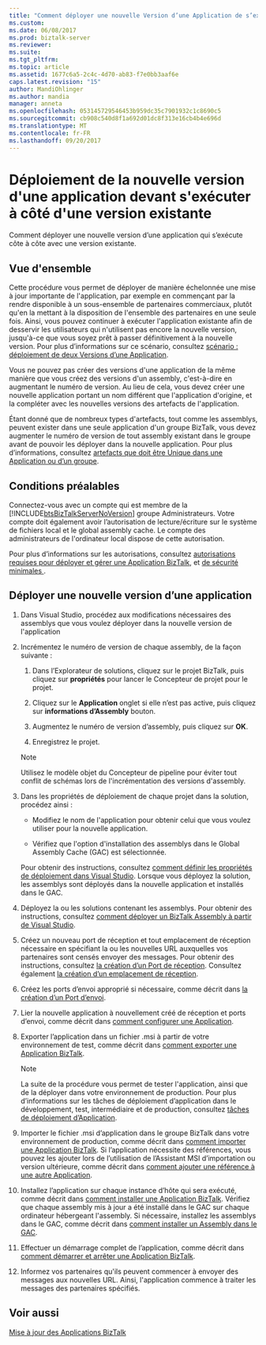 ```yaml
---
title: "Comment déployer une nouvelle Version d’une Application de s’exécuter côte à côte avec une Version existante | Documents Microsoft"
ms.custom: 
ms.date: 06/08/2017
ms.prod: biztalk-server
ms.reviewer: 
ms.suite: 
ms.tgt_pltfrm: 
ms.topic: article
ms.assetid: 1677c6a5-2c4c-4d70-ab83-f7e0bb3aaf6e
caps.latest.revision: "15"
author: MandiOhlinger
ms.author: mandia
manager: anneta
ms.openlocfilehash: 053145729546453b959dc35c7901932c1c8690c5
ms.sourcegitcommit: cb908c540d8f1a692d01dc8f313e16cb4b4e696d
ms.translationtype: MT
ms.contentlocale: fr-FR
ms.lasthandoff: 09/20/2017
---
```

# <a name="how-to-deploy-a-new-version-of-an-application-to-run-side-by-side-with-an-existing-version"></a>Déploiement de la nouvelle version d'une application devant s'exécuter à côté d'une version existante
Comment déployer une nouvelle version d’une application qui s’exécute côte à côte avec une version existante. 

## <a name="overview"></a>Vue d'ensemble
Cette procédure vous permet de déployer de manière échelonnée une mise à jour importante de l'application, par exemple en commençant par la rendre disponible à un sous-ensemble de partenaires commerciaux, plutôt qu'en la mettant à la disposition de l'ensemble des partenaires en une seule fois. Ainsi, vous pouvez continuer à exécuter l'application existante afin de desservir les utilisateurs qui n'utilisent pas encore la nouvelle version, jusqu'à-ce que vous soyez prêt à passer définitivement à la nouvelle version. Pour plus d’informations sur ce scénario, consultez [scénario : déploiement de deux Versions d’une Application](../core/scenario-deploying-two-versions-of-an-application.md).  
  
 Vous ne pouvez pas créer des versions d'une application de la même manière que vous créez des versions d'un assembly, c'est-à-dire en augmentant le numéro de version. Au lieu de cela, vous devez créer une nouvelle application portant un nom différent que l'application d'origine, et la compléter avec les nouvelles versions des artefacts de l'application.  
  
 Étant donné que de nombreux types d'artefacts, tout comme les assemblys, peuvent exister dans une seule application d'un groupe BizTalk, vous devez augmenter le numéro de version de tout assembly existant dans le groupe avant de pouvoir les déployer dans la nouvelle application. Pour plus d’informations, consultez [artefacts que doit être Unique dans une Application ou d’un groupe](../core/artifacts-that-must-be-unique-in-an-application-or-group.md).  

## <a name="prerequisites"></a>Conditions préalables  
Connectez-vous avec un compte qui est membre de la [!INCLUDE[btsBizTalkServerNoVersion](../includes/btsbiztalkservernoversion-md.md)] groupe Administrateurs. Votre compte doit également avoir l’autorisation de lecture/écriture sur le système de fichiers local et le global assembly cache. Le compte des administrateurs de l'ordinateur local dispose de cette autorisation.  

Pour plus d’informations sur les autorisations, consultez [autorisations requises pour déployer et gérer une Application BizTalk](../core/permissions-required-for-deploying-and-managing-a-biztalk-application.md), et [de sécurité minimales ](https://social.technet.microsoft.com/wiki/contents/articles/24590.minimum-security-rights-for-biztalk-server-2006-to-2016.aspx). 
  
## <a name="deploy-a-new-version-of-an-application"></a>Déployer une nouvelle version d’une application  
  
1.  Dans Visual Studio, procédez aux modifications nécessaires des assemblys que vous voulez déployer dans la nouvelle version de l'application  
  
2.  Incrémentez le numéro de version de chaque assembly, de la façon suivante :  
  
    1.  Dans l’Explorateur de solutions, cliquez sur le projet BizTalk, puis cliquez sur **propriétés** pour lancer le Concepteur de projet pour le projet.  
  
    2.  Cliquez sur le **Application** onglet si elle n’est pas active, puis cliquez sur **informations d’Assembly** bouton.  
  
    3.  Augmentez le numéro de version d’assembly, puis cliquez sur **OK**.  
  
    4.  Enregistrez le projet.  
  
    > [!NOTE]
    >  Utilisez le modèle objet du Concepteur de pipeline pour éviter tout conflit de schémas lors de l'incrémentation des versions d'assembly.  
  
3.  Dans les propriétés de déploiement de chaque projet dans la solution, procédez ainsi :  
  
    -   Modifiez le nom de l'application pour obtenir celui que vous voulez utiliser pour la nouvelle application.  
  
    -   Vérifiez que l'option d'installation des assemblys dans le Global Assembly Cache (GAC) est sélectionnée.  
  
     Pour obtenir des instructions, consultez [comment définir les propriétés de déploiement dans Visual Studio](../core/how-to-set-deployment-properties-in-visual-studio.md). Lorsque vous déployez la solution, les assemblys sont déployés dans la nouvelle application et installés dans le GAC.  
  
4.  Déployez la ou les solutions contenant les assemblys. Pour obtenir des instructions, consultez [comment déployer un BizTalk Assembly à partir de Visual Studio](../core/how-to-deploy-a-biztalk-assembly-from-visual-studio.md).  
  
5.  Créez un nouveau port de réception et tout emplacement de réception nécessaire en spécifiant la ou les nouvelles URL auxquelles vos partenaires sont censés envoyer des messages. Pour obtenir des instructions, consultez [la création d’un Port de réception](../core/how-to-create-a-receive-port.md). Consultez également [la création d’un emplacement de réception](../core/how-to-create-a-receive-location.md).  
  
6.  Créez les ports d’envoi approprié si nécessaire, comme décrit dans [la création d’un Port d’envoi](../core/how-to-create-a-send-port2.md).  
  
7.  Lier la nouvelle application à nouvellement créé de réception et ports d’envoi, comme décrit dans [comment configurer une Application](../core/how-to-configure-an-application.md).  
  
8.  Exporter l’application dans un fichier .msi à partir de votre environnement de test, comme décrit dans [comment exporter une Application BizTalk](../core/how-to-export-a-biztalk-application.md).  
  
    > [!NOTE]
    >  La suite de la procédure vous permet de tester l'application, ainsi que de la déployer dans votre environnement de production. Pour plus d’informations sur les tâches de déploiement d’application dans le développement, test, intermédiaire et de production, consultez [tâches de déploiement d’Application](../core/application-deployment-tasks.md).  
  
9. Importer le fichier .msi d’application dans le groupe BizTalk dans votre environnement de production, comme décrit dans [comment importer une Application BizTalk](../core/how-to-import-a-biztalk-application.md). Si l’application nécessite des références, vous pouvez les ajouter lors de l’utilisation de l’Assistant MSI d’importation ou version ultérieure, comme décrit dans [comment ajouter une référence à une autre Application](../core/how-to-add-a-reference-to-another-application.md).  
  
10. Installez l’application sur chaque instance d’hôte qui sera exécuté, comme décrit dans [comment installer une Application BizTalk](../core/how-to-install-a-biztalk-application.md). Vérifiez que chaque assembly mis à jour a été installé dans le GAC sur chaque ordinateur hébergeant l'assembly. Si nécessaire, installez les assemblys dans le GAC, comme décrit dans [comment installer un Assembly dans le GAC](../core/how-to-install-an-assembly-in-the-gac.md).  
  
11. Effectuer un démarrage complet de l’application, comme décrit dans [comment démarrer et arrêter une Application BizTalk](../core/how-to-start-and-stop-a-biztalk-application.md).  
  
12. Informez vos partenaires qu'ils peuvent commencer à envoyer des messages aux nouvelles URL. Ainsi, l'application commence à traiter les messages des partenaires spécifiés.  
  
## <a name="see-also"></a>Voir aussi  
 [Mise à jour des Applications BizTalk](../core/updating-biztalk-applications.md)